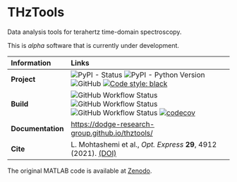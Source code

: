 # THzTools

Data analysis tools for terahertz time-domain spectroscopy.

This is *alpha* software that is currently under development.

| Information       | Links                                                                                                                                                                                                                                                                                                                                                                                                                                                                                                                                                                                                                               |
|:------------------|:------------------------------------------------------------------------------------------------------------------------------------------------------------------------------------------------------------------------------------------------------------------------------------------------------------------------------------------------------------------------------------------------------------------------------------------------------------------------------------------------------------------------------------------------------------------------------------------------------------------------------------|
| **Project**       | ![PyPI - Status](https://img.shields.io/pypi/status/thztools) ![PyPI - Python Version](https://img.shields.io/pypi/pyversions/thztools) ![GitHub](https://img.shields.io/github/license/dodge-research-group/thztools) [![Code style: black](https://img.shields.io/badge/code%20style-black-000000.svg)](https://github.com/psf/black)                                                                                                                                                                                                                                                                                             |
| **Build**         | ![GitHub Workflow Status](https://img.shields.io/github/actions/workflow/status/dodge-research-group/thztools/sphinx.yml?label=build%3Adocs) ![GitHub Workflow Status](https://img.shields.io/github/actions/workflow/status/dodge-research-group/thztools/test-conda.yml?label=build%3Atests%20(conda)) ![GitHub Workflow Status](https://img.shields.io/github/actions/workflow/status/dodge-research-group/thztools/test-pip.yml?label=build%3Atests%20(pip)) [![codecov](https://codecov.io/gh/dodge-research-group/thztools/branch/dev/graph/badge.svg?token=U8PLKTQ7AH)](https://codecov.io/gh/dodge-research-group/thztools) |
| **Documentation** | https://dodge-research-group.github.io/thztools/                                                                                                                                                                                                                                                                                                                                                                                                                                                                                                                                                                                    |
| **Cite**          | L. Mohtashemi et al., *Opt. Express* **29**, 4912 (2021). [(DOI)](https://doi.org/10.1364/OE.417724)                                                                                                                                                                                                                                                                                                                                                                                                                                                                                                                                |

The original MATLAB code is available at [Zenodo](https://zenodo.org/record/4876388).
